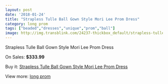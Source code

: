 ```yaml
---
layout: post
date: '2018-01-24'
title: "Strapless Tulle Ball Gown Style Mori Lee Prom Dress"
category: long prom
tags: ["beaded","dresses","unique","prom","ball"]
image: http://img.transblink.com/24237-thickbox_default/strapless-tulle-ball-gown-style-mori-lee-prom-dress.jpg
---
```

Strapless Tulle Ball Gown Style Mori Lee Prom Dress

On Sales: **$333.99**
<a href="https://www.transblink.com/en/long-prom/7675-strapless-tulle-ball-gown-style-mori-lee-prom-dress.html"><amp-img layout="responsive" width="600" height="600" src="//img.transblink.com/24237-thickbox_default/strapless-tulle-ball-gown-style-mori-lee-prom-dress.jpg" alt="Strapless Tulle Ball Gown Style Mori Lee Prom Dress 0" /></a>
<a href="https://www.transblink.com/en/long-prom/7675-strapless-tulle-ball-gown-style-mori-lee-prom-dress.html"><amp-img layout="responsive" width="600" height="600" src="//img.transblink.com/24241-thickbox_default/strapless-tulle-ball-gown-style-mori-lee-prom-dress.jpg" alt="Strapless Tulle Ball Gown Style Mori Lee Prom Dress 1" /></a>
<a href="https://www.transblink.com/en/long-prom/7675-strapless-tulle-ball-gown-style-mori-lee-prom-dress.html"><amp-img layout="responsive" width="600" height="600" src="//img.transblink.com/24240-thickbox_default/strapless-tulle-ball-gown-style-mori-lee-prom-dress.jpg" alt="Strapless Tulle Ball Gown Style Mori Lee Prom Dress 2" /></a>
<a href="https://www.transblink.com/en/long-prom/7675-strapless-tulle-ball-gown-style-mori-lee-prom-dress.html"><amp-img layout="responsive" width="600" height="600" src="//img.transblink.com/24239-thickbox_default/strapless-tulle-ball-gown-style-mori-lee-prom-dress.jpg" alt="Strapless Tulle Ball Gown Style Mori Lee Prom Dress 3" /></a>
<a href="https://www.transblink.com/en/long-prom/7675-strapless-tulle-ball-gown-style-mori-lee-prom-dress.html"><amp-img layout="responsive" width="600" height="600" src="//img.transblink.com/24238-thickbox_default/strapless-tulle-ball-gown-style-mori-lee-prom-dress.jpg" alt="Strapless Tulle Ball Gown Style Mori Lee Prom Dress 4" /></a>

Buy it: [Strapless Tulle Ball Gown Style Mori Lee Prom Dress](https://www.transblink.com/en/long-prom/7675-strapless-tulle-ball-gown-style-mori-lee-prom-dress.html "Strapless Tulle Ball Gown Style Mori Lee Prom Dress")

View more: [long prom](https://www.transblink.com/en/58-long-prom "long prom")